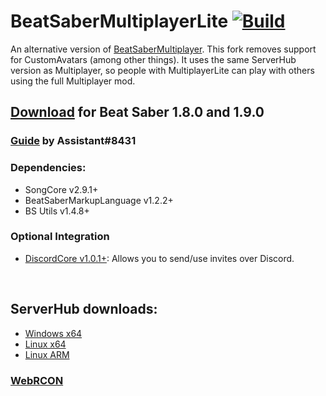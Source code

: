 # BeatSaberMultiplayerLite [![Build](https://github.com/Zingabopp/BeatSaberMultiplayer/workflows/Build/badge.svg?branch=MultiplayerLite&event=push)](https://github.com/Zingabopp/BeatSaberMultiplayer/actions)
An alternative version of [BeatSaberMultiplayer](https://github.com/andruzzzhka/BeatSaberMultiplayer). This fork removes support for CustomAvatars (among other things). It uses the same ServerHub version as Multiplayer, so people with MultiplayerLite can play with others using the full Multiplayer mod.

## [Download](https://github.com/Zingabopp/BeatSaberMultiplayer/releases) for Beat Saber 1.8.0 and 1.9.0
### [Guide](https://bs.assistant.moe/Multiplayer/#Install) by Assistant#8431
### Dependencies:
* SongCore v2.9.1+
* BeatSaberMarkupLanguage v1.2.2+
* BS Utils v1.4.8+

### Optional Integration
* [DiscordCore v1.0.1+](https://github.com/andruzzzhka/DiscordCore/releases/tag/1.0.1): Allows you to send/use invites over Discord.

<br/>

## ServerHub downloads:
* [Windows x64](https://ci.appveyor.com/api/projects/andruzzzhka/beatsabermultiplayer/artifacts/output/ServerHub_win-64.zip?job=Configuration%3A%20ServerRelease)
* [Linux x64](https://ci.appveyor.com/api/projects/andruzzzhka/beatsabermultiplayer/artifacts/output/ServerHub_linux-64.zip?job=Configuration%3A%20ServerRelease)
* [Linux ARM](https://ci.appveyor.com/api/projects/andruzzzhka/beatsabermultiplayer/artifacts/output/ServerHub_linux-arm.zip?job=Configuration%3A%20ServerRelease)
### [WebRCON](https://andruzzzhka.github.io/BeatSaberMultiplayer/)
